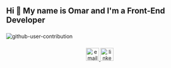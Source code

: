<h2 align="left">Hi 👋 My name is Omar and I'm a Front-End Developer</h2>

###
<!--
<div align="center">
  <img src="https://github-readme-stats.vercel.app/api?username=shefoo-om&hide_title=false&hide_rank=false&show_icons=true&include_all_commits=true&count_private=true&disable_animations=false&theme=dracula&locale=en&hide_border=false" height="150" alt="stats graph"  />
  <img src="https://github-readme-stats.vercel.app/api/top-langs?username=shefoo-om&locale=en&hide_title=false&layout=compact&card_width=320&langs_count=5&theme=dracula&hide_border=false" height="150" alt="languages graph"  />
</div>
-->

###
<img src="https://github.com/user-attachments/assets/4a780978-d9e5-4f07-99a1-98b4d43650c9" alt="github-user-contribution" />


###

<!-- <div align="center"> --?
<!--   <img src="https://cdn.jsdelivr.net/gh/devicons/devicon/icons/javascript/javascript-original.svg" height="30" alt="javascript logo"  /> -->
<!--   <img width="12" /> -->
<!--   <img src="https://cdn.jsdelivr.net/gh/devicons/devicon/icons/typescript/typescript-original.svg" height="30" alt="typescript logo"  /> -->
<!--   <img width="12" /> -->
<!--   <img src="https://cdn.jsdelivr.net/gh/devicons/devicon/icons/react/react-original.svg" height="30" alt="react logo"  /> -->
<!--   <img width="12" /> -->
<!--   <img src="https://cdn.jsdelivr.net/gh/devicons/devicon/icons/html5/html5-original.svg" height="30" alt="html5 logo"  /> -->
<!--   <img width="12" /> -->
<!--   <img src="https://cdn.jsdelivr.net/gh/devicons/devicon/icons/css3/css3-original.svg" height="30" alt="css3 logo"  /> -->
<!--   <img width="12" /> -->
<!--   <img src="https://cdn.jsdelivr.net/gh/devicons/devicon/icons/nextjs/nextjs-original.svg" height="30" alt="nextjs logo" /> -->
<!--   <img width="12" /> -->
<!--   <img src="https://cdn.jsdelivr.net/gh/devicons/devicon/icons/redux/redux-original.svg" height="30" alt="redux logo" /> -->
<!--   <img width="12" /> -->
<!--   <img src="https://cdn.jsdelivr.net/gh/devicons/devicon/icons/jest/jest-plain.svg" height="30" alt="jest logo" /> -->
<!--   <img width="12" /> -->
<!--   <img src="https://cdn.jsdelivr.net/gh/devicons/devicon/icons/tailwindcss/tailwindcss-original.svg" height="30" alt="tailwindcss logo" /> -->
<!--   <img width="12" /> -->
<!--   <img src="https://cdn.jsdelivr.net/gh/devicons/devicon/icons/bootstrap/bootstrap-original.svg" height="30" alt="bootstrap logo" /> -->
<!--   <img width="12" /> -->
<!--   <img src="https://cdn.jsdelivr.net/gh/devicons/devicon/icons/sass/sass-original.svg" height="30" alt="sass logo" /> -->
<!--   <img width="12" /> -->
<!--   <img src="https://cdn.jsdelivr.net/gh/devicons/devicon/icons/git/git-original.svg" height="30" alt="git logo" /> -->
<!-- </div> -->

###

<div align="center">
<a href="mailto:gadoomarsh@gmail.com">
    <img src="https://img.shields.io/static/v1?message=Email&logo=gmail&label=&color=D14836&logoColor=white&labelColor=&style=for-the-badge" height="35" alt="email logo" />
  </a>  <a href="https://www.linkedin.com/in/omar-sherif-79b426221/" target="_blank">
    <img src="https://img.shields.io/static/v1?message=LinkedIn&logo=linkedin&label=&color=0077B5&logoColor=white&labelColor=&style=for-the-badge" height="35" alt="linkedin logo" />
  </a>
</div>

###

<br clear="both">


###
